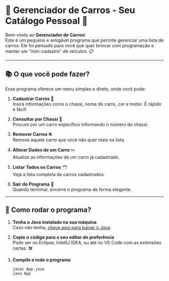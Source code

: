 # 🚗 Gerenciador de Carros - Seu Catálogo Pessoal 🚗

Bem-vindo ao **Gerenciador de Carros**!  
Este é um pequeno e amigável programa que permite gerenciar uma lista de carros. Ele foi pensado para você que quer brincar com programação e manter um "mini-cadastro" de veículos. 📋

---

## 📚 O que você pode fazer?

Esse programa oferece um menu simples e direto, onde você pode:

1. **Cadastrar Carros** 📝  
   Insira informações como o chassi, nome do carro, cor e motor. É rápido e fácil!

2. **Consultar por Chassi** 🔎  
   Procure por um carro específico informando o número do chassi.

3. **Remover Carros** ❌  
   Remove aquele carro que você não quer mais na lista.

4. **Alterar Dados de um Carro** ✏️  
   Atualize as informações de um carro já cadastrado.

5. **Listar Todos os Carros** 🗂️  
   Veja a lista completa de carros cadastrados.

6. **Sair do Programa** 🛑  
   Quando terminar, encerre o programa de forma elegante.

---

## 🚀 Como rodar o programa?

1. **Tenha o Java instalado na sua máquina**  
   Caso não tenha, [clique aqui para baixar o Java](https://www.java.com/pt-BR/download/).

2. **Copie o código para o seu editor de preferência**  
   Pode ser no Eclipse, IntelliJ IDEA, ou até no VS Code com as extensões certas. 🛠️

3. **Compile e rode o programa**  
   ```bash
   javac App.java
   java App
